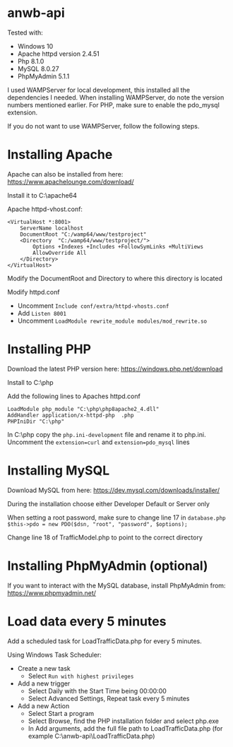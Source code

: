 # anwb-api

Tested with:
- Windows 10
- Apache httpd version 2.4.51
- Php 8.1.0
- MySQL 8.0.27
- PhpMyAdmin 5.1.1

I used WAMPServer for local development, this installed all the dependencies I needed.
When installing WAMPServer, do note the version numbers mentioned earlier.
For PHP, make sure to enable the pdo_mysql extension.

If you do not want to use WAMPServer, follow the following steps.

# Installing Apache
Apache can also be installed from here:
https://www.apachelounge.com/download/

Install it to C:\apache64

Apache httpd-vhost.conf:
```
<VirtualHost *:8001>
	ServerName localhost
	DocumentRoot "C:/wamp64/www/testproject"
	<Directory  "C:/wamp64/www/testproject/">
		Options +Indexes +Includes +FollowSymLinks +MultiViews
		AllowOverride All
	</Directory>
</VirtualHost>
```

Modify the DocumentRoot and Directory to where this directory is located

Modify httpd.conf
- Uncomment `Include conf/extra/httpd-vhosts.conf`
- Add `Listen 8001`
- Uncomment `LoadModule rewrite_module modules/mod_rewrite.so`

# Installing PHP
Download the latest PHP version here:
https://windows.php.net/download

Install to C:\php

Add the following lines to Apaches httpd.conf
```
LoadModule php_module "C:\php\php8apache2_4.dll"
AddHandler application/x-httpd-php  .php
PHPIniDir "C:\php"
```

In C:\php copy the `php.ini-development` file and rename it to php.ini.
Uncomment the `extension=curl` and `extension=pdo_mysql` lines

# Installing MySQL
Download MySQL from here:
https://dev.mysql.com/downloads/installer/

During the installation choose either Developer Default or Server only

When setting a root password, make sure to change line 17 in `database.php`
`$this->pdo = new PDO($dsn, "root", "password", $options);`

Change line 18 of TrafficModel.php to point to the correct directory

# Installing PhpMyAdmin (optional)
If you want to interact with the MySQL database, install PhpMyAdmin from:
https://www.phpmyadmin.net/

# Load data every 5 minutes

Add a scheduled task for LoadTrafficData.php for every 5 minutes.

Using Windows Task Scheduler:
- Create a new task
	- Select `Run with highest privileges`
- Add a new trigger
    - Select Daily with the Start Time being 00:00:00
    - Select Advanced Settings, Repeat task every 5 minutes
- Add a new Action
    - Select Start a program
    - Select Browse, find the PHP installation folder and select php.exe
    - In Add arguments, add the full file path to LoadTrafficData.php (for example C:\anwb-api\LoadTrafficData.php)



